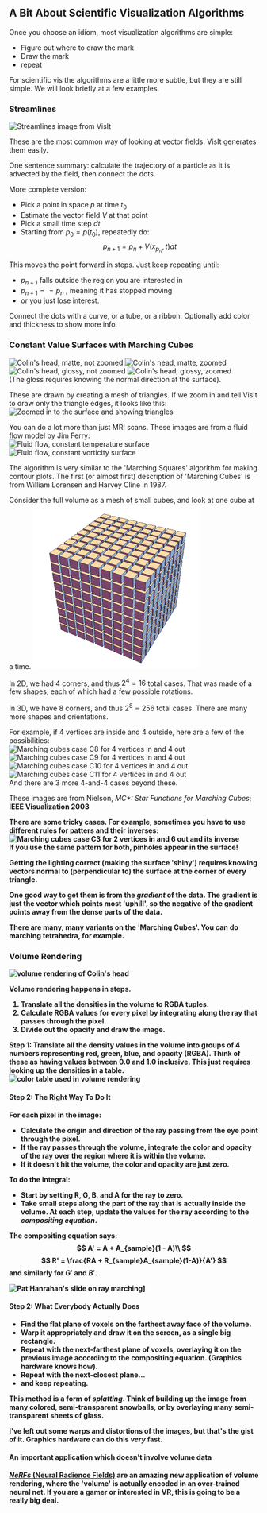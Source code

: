 ## A Bit About Scientific Visualization Algorithms

Once you choose an idiom, most visualization algorithms are simple:
* Figure out where to draw the mark
* Draw the mark
* repeat

For scientific vis the algorithms are a little more subtle, but they
are still simple.  We will look briefly at a few examples.



### Streamlines
![Streamlines image from VisIt](images/Streamlines.png)


These are the most common way of looking at vector fields.  VisIt generates them easily.

One sentence summary: calculate the trajectory of a particle as it is advected by the field,
then connect the dots.


More complete version:
* Pick a point in space $p$ at time $t_0$
* Estimate the vector field $V$ at that point
* Pick a small time step $dt$
* Starting from $p_0 = p(t_0)$, repeatedly do:
$$
p_{n+1} = p_n + V(x_{p_n}, t) dt
$$


This moves the point forward in steps.  Just keep repeating until:
* $p_{n+1}$ falls outside the region you are interested in
* $p_{n+1} == p_n$ , meaning it has stopped moving
* or you just lose interest.

Connect the dots with a curve, or a tube, or a ribbon.
Optionally add color and thickness to show more info.



### Constant Value Surfaces with Marching Cubes

![Colin's head, matte, not zoomed](images/isosurface_colin_1.png)
![Colin's head, matte, zoomed](images/isosurface_colin_1_zoom.png)
![Colin's head, glossy, not zoomed](images/isosurface_colin_2.png)
![Colin's head, glossy, zoomed](images/isosurface_colin_2_zoom.png)
<br>(The gloss requires knowing the normal direction at the surface).


These are drawn by creating a mesh of triangles.  If we zoom in and
tell VisIt to draw only the triangle edges, it looks like this:<br>
![Zoomed in to the surface and showing triangles](images/isosurface_show_triangles.png)


You can do a lot more than just MRI scans.  These images are from a fluid flow model by
Jim Ferry:<br>
![Fluid flow, constant temperature surface](images/isosurface_fluid_temp.jpg)
![Fluid flow, constant vorticity surface](images/isosurface_fluid_vorticity.jpg)


The algorithm is very similar to the 'Marching Squares' algorithm for making contour plots.
The first (or almost first) description of 'Marching Cubes' is from William Lorensen and Harvey
Cline in 1987.


Consider the full volume as a mesh of small cubes, and look at one cube at a time.
![cube of cubes](images/cube_of_cubes.png)


In 2D, we had 4 corners, and thus $2^4 = 16$ total cases.  That was made of a few shapes, each
of which had a few possible rotations.

In 3D, we have 8 corners, and thus $2^8 = 256$ total cases. There are many more shapes and
orientations.


For example, if 4 vertices are inside and 4 outside, here are a few of the possibilities:<br>
![Marching cubes case C8 for 4 vertices in and 4 out](images/marching_cubes_4and4_c8.jpg)
![Marching cubes case C9 for 4 vertices in and 4 out](images/marching_cubes_4and4_c9.jpg)
![Marching cubes case C10 for 4 vertices in and 4 out](images/marching_cubes_4and4_c10.jpg)
![Marching cubes case C11 for 4 vertices in and 4 out](images/marching_cubes_4and4_c11.jpg)
<br>And there are 3 more 4-and-4 cases beyond these.


These images are from Nielson, _MC*: Star Functions for Marching Cubes_; <b>IEEE Visualization 2003<b>


There are some tricky cases.  For example, sometimes you have to use different rules for patters and their inverses:<br>
![Marching cubes case C3 for 2 vertices in and 6 out and its inverse](images/marching_cubes_cases_c3_c19.png)
<br>If you use the same pattern for both, pinholes appear in the surface!


Getting the lighting correct (making the surface 'shiny') requires knowing vectors normal to
(perpendicular to) the surface at the corner of every triangle.

One good way to get them is from the *gradient* of the data.  The gradient is just the vector
which points most 'uphill', so the negative of the gradient points away from the dense parts
of the data.


There are many, many variants on the 'Marching Cubes'.  You can do marching tetrahedra, for example.



### Volume Rendering

![volume rendering of Colin's head](images/volume_rendered_colin.png)


Volume rendering happens in steps.
1. Translate all the densities in the volume to RGBA tuples.
2. Calculate RGBA values for every pixel by integrating along the ray that
   passes through the pixel.
3. Divide out the opacity and draw the image.


Step 1: Translate all the density values in the volume into groups of 4 numbers
representing red, green, blue, and opacity (RGBA).  Think of these as having values
between 0.0 and 1.0 inclusive.  This just requires looking up the densities in a table.<br>
![color table used in volume rendering](images/volume_rendering_color_table.png)


#### Step 2: The Right Way To Do It
For each pixel in the image:
* Calculate the origin and direction of the ray passing from the eye point through the pixel.
* If the ray passes through the volume, integrate the color and opacity of the ray over the region where it is within the volume.
* If it doesn't hit the volume, the color and opacity are just zero.


To do the integral:
* Start by setting R, G, B, and A for the ray to zero.
* Take small steps along the part of the ray that is actually inside the volume.  At each step, update the values for the ray according to the *compositing equation*.


The compositing equation says:
$$
A' = A + A_{sample}(1 - A)\\
$$
$$
R' = \frac{RA + R_{sample}A_{sample}(1-A)}{A'}
$$
and similarly for $G'$ and $B'$.


![Pat Hanrahan's slide on ray marching](images/hanrahan_ray_marching.png)]


#### Step 2: What Everybody Actually Does

* Find the flat plane of voxels on the farthest away face of the volume.
* Warp it appropriately and draw it on the screen, as a single big rectangle.
* Repeat with the next-farthest plane of voxels, overlaying it on the previous
  image according to the compositing equation.  (Graphics hardware knows how).
* Repeat with the next-closest plane...
* and keep repeating.


This method is a form of *splatting*.  Think of building up the image from many
colored, semi-transparent snowballs, or by overlaying many semi-transparent
sheets of glass.

I've left out some warps and distortions of the images, but that's the gist
of it.  Graphics hardware can do this *very* fast.


#### An important application which doesn't involve volume data
[*NeRFs* (Neural Radience Fields)](https://www.matthewtancik.com/nerf)
are an amazing new application of
volume rendering, where the 'volume' is actually encoded in an
over-trained neural net.  If you are a gamer or interested in VR,
this is going to be a really big deal.